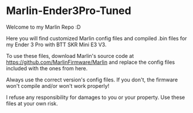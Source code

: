# Marlin-Ender3Pro-Tuned
Welcome to my Marlin Repo :D

Here you will find customized Marlin config files and compiled .bin files for my Ender 3 Pro with BTT SKR Mini E3 V3.

To use these files, download Marlin's source code at https://github.com/MarlinFirmware/Marlin and replace the config files included with the ones from here.

Always use the correct version's config files. If you don't, the firmware won't compile and/or won't work properly!

I refuse any responsibility for damages to you or your property. Use these files at your own risk.
